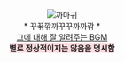 <div align='center'><img src="https://th.bing.com/th/id/OIP.5xoEViGs_Kgz4ferFLUFAAHaD4?w=305&h=180&c=7&r=0&o=5&pid=1.7" alt="까마귀"></div>

<div align='center'>* 꾸꾺깎까꾸꾸까까깎 *</div>

<div align='center'><A href="https://www.youtube.com/watch?v=s0UjELAUMjEt"> 그에 대해 잘 알려주는 BGM </A></div>

<div align='center'><span style='background-color:#ffdce0';><b>별로 정상적이지는 않음을 명시함</b></span></div>



